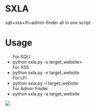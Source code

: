 # SXLA
sqli+xss+lfi+admin-finder all in one script
# Usage
<ul>
  For SQLI
  <li>python sxla.py -s terget_website></li>
   For XSS
   <li>python sxla.py -x target_website</li>
   For LFI
    <li>python sxla.py -l target_website</li>
   For Admin Finder
     <li>python sxla.py -a target_website</li>
       </ul>
<a href="https://asciinema.org/a/ierLmavK3dDc6PUbcP40vrC6B" target="_blank"><img src="https://asciinema.org/a/ierLmavK3dDc6PUbcP40vrC6B.svg" /></a>
